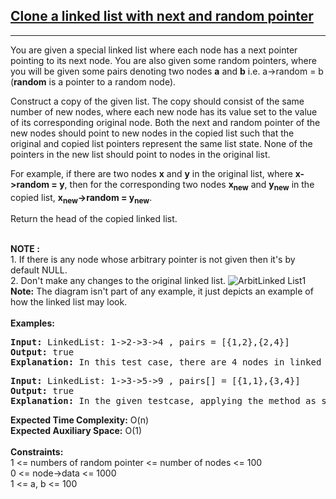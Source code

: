 <h2><a href="https://www.geeksforgeeks.org/problems/clone-a-linked-list-with-next-and-random-pointer/1">Clone a linked list with next and random pointer
</a></h2><hr>
<p>You are given a special linked list where each node has a next pointer pointing to its next node. You are also given some random pointers, where you will be given some pairs denoting two nodes <strong>a</strong> and <strong>b</strong> i.e. a->random = b (<strong>random</strong> is a pointer to a random node).</p>
<p>Construct a copy of the given list. The copy should consist of the same number of new nodes, where each new node has its value set to the value of its corresponding original node. Both the next and random pointer of the new nodes should point to new nodes in the copied list such that the original and copied list pointers represent the same list state. None of the pointers in the new list should point to nodes in the original list.</p>
<p>For example, if there are two nodes <strong>x</strong> and <strong>y</strong> in the original list, where <strong>x->random = y</strong>, then for the corresponding two nodes <strong>x<sub>new</sub></strong> and <strong>y<sub>new</sub></strong> in the copied list, <strong>x<sub>new</sub>->random = y<sub>new</sub></strong>.</p><p>Return the head of the copied linked list.</p><br>
<strong>NOTE :</strong><br>1. If there is any node whose arbitrary pointer is not given then it's by default NULL.<br>2. Don't make any changes to the original linked list.
<img alt="ArbitLinked List1" src="https://contribute.geeksforgeeks.org/wp-content/uploads/clone.jpg">
<strong>Note:</strong> The diagram isn't part of any example, it just depicts an example of how the linked list may look.<br><br>
<strong>Examples:</strong>
<pre>
<strong>Input:</strong> LinkedList: 1->2->3->4 , pairs = [{1,2},{2,4}]
<strong>Output:</strong> true
<strong>Explanation:</strong> In this test case, there are 4 nodes in linked list.  Among these 4 nodes,  2 nodes have arbitrary pointer set, rest two nodes have arbitrary pointer as NULL. Second line tells us the value of four nodes. The third line gives the information about arbitrary pointers. The first node arbitrary pointer is set to node 2.  The second node arbitrary pointer is set to node 4.
</pre>
<pre>
<strong>Input:</strong> LinkedList: 1->3->5->9 , pairs[] = [{1,1},{3,4}]
<strong>Output:</strong> true
<strong>Explanation:</strong> In the given testcase, applying the method as stated in the above example, the output will be 1.
</pre>
<strong>Expected Time Complexity:</strong> O(n)<br><strong>Expected Auxiliary Space:</strong> O(1)<br><br>
<strong>Constraints:</strong><br>
1 <= numbers of random pointer <= number of nodes <= 100<br>0 <= node->data <= 1000<br>1 <= a, b <= 100